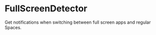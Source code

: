 FullScreenDetector
==================

Get notifications when switching between full screen apps and regular Spaces.